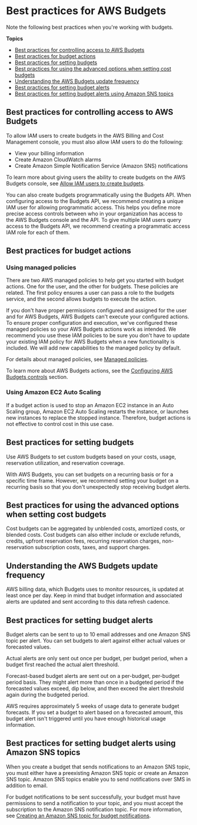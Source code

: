 # Best practices for AWS Budgets<a name="budgets-best-practices"></a>

Note the following best practices when you're working with budgets\.

**Topics**
+ [Best practices for controlling access to AWS Budgets](#budgets-best-practices-access)
+ [Best practices for budget actions](#budgets-best-practices-actions)
+ [Best practices for setting budgets](#budgets-best-practices-setting-budgets)
+ [Best practices for using the advanced options when setting cost budgets](#budgets-best-practices-cost-budgets)
+ [Understanding the AWS Budgets update frequency](#budgets-best-practices-updates)
+ [Best practices for setting budget alerts](#budgets-best-practices-alerts)
+ [Best practices for setting budget alerts using Amazon SNS topics](#budgets-best-practices-alerts-sns-topics)

## Best practices for controlling access to AWS Budgets<a name="budgets-best-practices-access"></a>

To allow IAM users to create budgets in the AWS Billing and Cost Management console, you must also allow IAM users to do the following:
+ View your billing information
+ Create Amazon CloudWatch alarms
+ Create Amazon Simple Notification Service \(Amazon SNS\) notifications

To learn more about giving users the ability to create budgets on the AWS Budgets console, see [Allow IAM users to create budgets](billing-example-policies.md#example-billing-allow-createbudgets)\.

You can also create budgets programmatically using the Budgets API\. When configuring access to the Budgets API, we recommend creating a unique IAM user for allowing programmatic access\. This helps you define more precise access controls between who in your organization has access to the AWS Budgets console and the API\. To give multiple IAM users query access to the Budgets API, we recommend creating a programmatic access IAM role for each of them\.

## Best practices for budget actions<a name="budgets-best-practices-actions"></a>

### Using managed policies<a name="budgets-best-practices-actions-policies"></a>

There are two AWS managed policies to help get you started with budget actions\. One for the user, and the other for budgets\. These policies are related\. The first policy ensures a user can pass a role to the budgets service, and the second allows budgets to execute the action\.

If you don't have proper permissions configured and assigned for the user and for AWS Budgets, AWS Budgets can't execute your configured actions\. To ensure proper configuration and execution, we've configured these managed policies so your AWS Budgets actions work as intended\. We recommend you use these IAM policies to be sure you don't have to update your existing IAM policy for AWS Budgets when a new functionality is included\. We will add new capabilities to the managed policy by default\.

For details about managed policies, see [Managed policies](billing-permissions-ref.md#managed-policies)\.

To learn more about AWS Budgets actions, see the [Configuring AWS Budgets controls](budgets-controls.md) section\.

### Using Amazon EC2 Auto Scaling<a name="budgets-best-practices-actions-auto"></a>

If a budget action is used to stop an Amazon EC2 instance in an Auto Scaling group, Amazon EC2 Auto Scaling restarts the instance, or launches new instances to replace the stopped instance\. Therefore, budget actions is not effective to control cost in this use case\.

## Best practices for setting budgets<a name="budgets-best-practices-setting-budgets"></a>

Use AWS Budgets to set custom budgets based on your costs, usage, reservation utilization, and reservation coverage\.

With AWS Budgets, you can set budgets on a recurring basis or for a specific time frame\. However, we recommend setting your budget on a recurring basis so that you don't unexpectedly stop receiving budget alerts\.

## Best practices for using the advanced options when setting cost budgets<a name="budgets-best-practices-cost-budgets"></a>

Cost budgets can be aggregated by unblended costs, amortized costs, or blended costs\. Cost budgets can also either include or exclude refunds, credits, upfront reservation fees, recurring reservation charges, non\-reservation subscription costs, taxes, and support charges\.

## Understanding the AWS Budgets update frequency<a name="budgets-best-practices-updates"></a>

AWS billing data, which Budgets uses to monitor resources, is updated at least once per day\. Keep in mind that budget information and associated alerts are updated and sent according to this data refresh cadence\.

## Best practices for setting budget alerts<a name="budgets-best-practices-alerts"></a>

Budget alerts can be sent to up to 10 email addresses and one Amazon SNS topic per alert\. You can set budgets to alert against either actual values or forecasted values\.

Actual alerts are only sent out once per budget, per budget period, when a budget first reached the actual alert threshold\.

Forecast\-based budget alerts are sent out on a per\-budget, per\-budget period basis\. They might alert more than once in a budgeted period if the forecasted values exceed, dip below, and then exceed the alert threshold again during the budgeted period\.

AWS requires approximately 5 weeks of usage data to generate budget forecasts\. If you set a budget to alert based on a forecasted amount, this budget alert isn't triggered until you have enough historical usage information\.

## Best practices for setting budget alerts using Amazon SNS topics<a name="budgets-best-practices-alerts-sns-topics"></a>

When you create a budget that sends notifications to an Amazon SNS topic, you must either have a preexisting Amazon SNS topic or create an Amazon SNS topic\. Amazon SNS topics enable you to send notifications over SMS in addition to email\.

For budget notifications to be sent successfully, your budget must have permissions to send a notification to your topic, and you must accept the subscription to the Amazon SNS notification topic\. For more information, see [Creating an Amazon SNS topic for budget notifications](budgets-sns-policy.md)\.